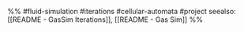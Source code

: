 %%
#fluid-simulation #iterations #cellular-automata #project 
seealso: [[README - GasSim Iterations]], [[README - Gas Sim]]
%%




